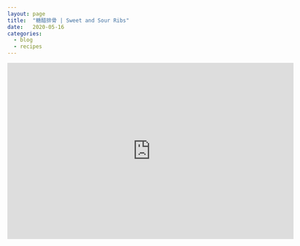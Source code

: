 ```yaml
---
layout: page
title:  "糖醋排骨 | Sweet and Sour Ribs"
date:   2020-05-16
categories:
  - blog
  - recipes
---
```


<iframe width="650" height="400" src="https://www.youtube.com/embed/5q36Tx-mgxU" frameborder="0" allow="accelerometer; autoplay; encrypted-media; gyroscope; picture-in-picture" allowfullscreen></iframe>

